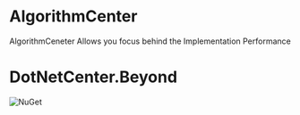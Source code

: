 # AlgorithmCenter
AlgorithmCeneter Allows you focus behind the Implementation Performance
# DotNetCenter.Beyond
![NuGet](https://img.shields.io/tokei/lines/github/arsalanfallahpour/AlgorithmCenter?color=darkgreen&label=total%20lines%20of%20source%20code%20AlgorithmCenter)
